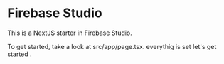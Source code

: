 # Firebase Studio

This is a NextJS starter in Firebase Studio.

To get started, take a look at src/app/page.tsx.
everythig is set let's get started .
